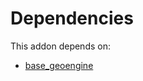 # Dependencies

This addon depends on:

- [base_geoengine](../../../../odoo-bringout-oca-geospatial-base_geoengine)
